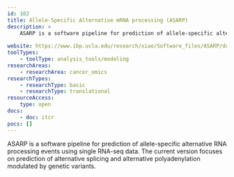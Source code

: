 ```yaml
---
id: 102
title: Allele-Specific Alternative mRNA processing (ASARP)
description: >
    ASARP is a software pipeline for prediction of allele-specific alternative RNA processing events using single RNA-seq data. The current version focuses on prediction of alternative splicing and alternative polyadenylation modulated by genetic variants.
    
website: https://www.ibp.ucla.edu/research/xiao/Software_files/ASARP/doc/asarp.html
toolTypes:
    - toolType: analysis_tools/modeling
researchAreas:
    - researchArea: cancer_omics
researchTypes:
    - researchType: basic
    - researchType: translational
resourceAccess:
    type: open
docs:
    - doc: itcr
pocs: []        
---
```

ASARP is a software pipeline for prediction of allele-specific alternative RNA processing events using single RNA-seq data. The current version focuses on prediction of alternative splicing and alternative polyadenylation modulated by genetic variants.